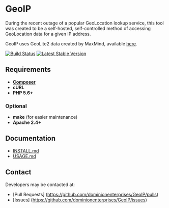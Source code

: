 # GeoIP
During the recent outage of a popular GeoLocation lookup service, this tool was created to be a self-hosted,
self-controlled method of accessing GeoLocation data for a given IP address.

GeoIP uses GeoLite2 data created by MaxMind, available [here](http://www.maxmind.com).

[![Build Status](https://travis-ci.org/dominionenterprises/GeoIP.svg?branch=development)](https://travis-ci.org/dominionenterprises/GeoIP)
[![Latest Stable Version](http://img.shields.io/packagist/v/dominionenterprises/geoip.svg)](https://packagist.org/packages/dominionenterprises/geoip)

## Requirements
* **[Composer](https://getcomposer.org)**
* **cURL**
* **PHP 5.6+**

### Optional
* **make** (for easier maintenance)
* **Apache 2.4+**

## Documentation
* [INSTALL.md](INSTALL.md)
* [USAGE.md](USAGE.md)

## Contact
Developers may be contacted at:
* [Pull Requests] (https://github.com/dominionenterprises/GeoIP/pulls)
* [Issues] (https://github.com/dominionenterprises/GeoIP/issues)
